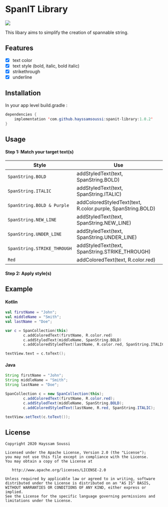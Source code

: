 # SpanIT Library
[![](https://jitpack.io/v/hayssamsoussi/spanit-library.svg)](https://jitpack.io/#hayssamsoussi/spanit-library)

This libary aims to simplify the creation of spannable string.

## Features
- [x] text color
- [x] text style (bold, italic, bold italic)
- [x] strikethrough
- [x] underline

## Installation
In your app level build.gradle :

```java
dependencies {
    implementation 'com.github.hayssamsoussi:spanit-library:1.0.2'
}
```
## Usage
#### Step 1: Match your target text(s)
| Style                       | Use                                     |
| -------------                | ----------------------------------------------- |
| `SpanString.BOLD`                | addStyledText(text, SpanString.BOLD)                         |
| `SpanString.ITALIC`                 | addStyledText(text, SpanString.ITALIC)                         |
| `SpanString.BOLD & Purple`              | addColoredStyledText(text, R.color.purple, SpanString.BOLD)                          |
| `SpanString.NEW_LINE`   | addStyledText(text, SpanString.NEW_LINE)    |
| `SpanString.UNDER_LINE`             |  addStyledText(text, SpanString.UNDER_LINE)                |
| `SpanString.STRIKE_THROUGH`             | addStyledText(text, SpanString.STRIKE_THROUGH)           |
| `Red`                      | addColoredText(text, R.color.red)                                |

#### Step 2: Apply style(s)

## Example
#### Kotlin
```kotlin
val firstName = "John";
val middleName = "Smith";
val lastName = "Doe";

var c = SpanCollection(this)
        c.addColoredText(firstName, R.color.red)
        c.addStyledText(middleName, SpanString.BOLD)
        c.addColoredStyledText(lastName, R.color.red, SpanString.ITALIC)

textView.text = c.toText();
```
#### Java
```java
String firstName = "John";
String middleName = "Smith";
String lastName = "Doe";

SpanCollection c = new SpanCollection(this);
        c.addColoredText(firstName, R.color.red);
        c.addStyledText(middleName, SpanString.BOLD);
        c.addColoredStyledText(lastName, R.red, SpanString.ITALIC);

textView.setText(c.toText());
```

## License
```
Copyright 2020 Hayssam Soussi

Licensed under the Apache License, Version 2.0 (the "License");
you may not use this file except in compliance with the License.
You may obtain a copy of the License at

   http://www.apache.org/licenses/LICENSE-2.0

Unless required by applicable law or agreed to in writing, software
distributed under the License is distributed on an "AS IS" BASIS,
WITHOUT WARRANTIES OR CONDITIONS OF ANY KIND, either express or implied.
See the License for the specific language governing permissions and
limitations under the License.
```
